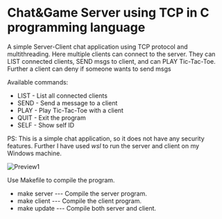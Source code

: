 # Chat&Game Server using TCP in C programming language

A simple Server-Client chat application using TCP protocol and multithreading. Here multiple clients can connect to the server. They can LIST connected clients, SEND msgs to client, and can PLAY Tic-Tac-Toe. Further a client can deny if someone wants to send msgs<br>

Available commands:<br>
* LIST - List all connected clients<br>
* SEND - Send a message to a client<br>
* PLAY - Play Tic-Tac-Toe with a client<br>
* QUIT - Exit the program<br>
* SELF - Show self ID<br>

PS: This is a simple chat application, so it does not have any security features. Further I have used _wsl_ to run the server and client on my Windows machine.

![Preview1](https://drive.google.com/uc?export=view&id=1VfYRvYsyZtiCZNBJSfwkPSrCCNixw7X7)


Use Makefile to compile the program.</br>
* make server --- Compile the server program.
* make client --- Compile the client program.
* make update --- Compile both server and client.